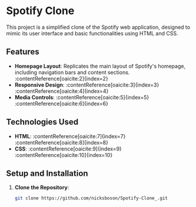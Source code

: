 # Spotify Clone

This project is a simplified clone of the Spotify web application, designed to mimic its user interface and basic functionalities using HTML and CSS.

## Features

- **Homepage Layout**: Replicates the main layout of Spotify's homepage, including navigation bars and content sections.&#8203;:contentReference[oaicite:2]{index=2}
- **Responsive Design**: :contentReference[oaicite:3]{index=3}&#8203;:contentReference[oaicite:4]{index=4}
- **Media Controls**: :contentReference[oaicite:5]{index=5}&#8203;:contentReference[oaicite:6]{index=6}


## Technologies Used

- **HTML**: :contentReference[oaicite:7]{index=7}&#8203;:contentReference[oaicite:8]{index=8}
- **CSS**: :contentReference[oaicite:9]{index=9}&#8203;:contentReference[oaicite:10]{index=10}

## Setup and Installation

1. **Clone the Repository**:
   ```bash
   git clone https://github.com/nicksboson/Spotify-Clone_.git
